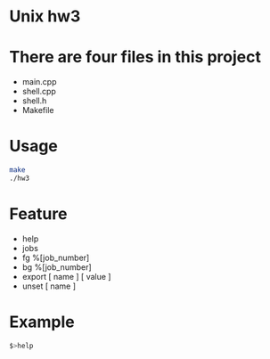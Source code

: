 # Unix hw3

# There are four files in this project

- main.cpp
- shell.cpp
- shell.h
- Makefile

# Usage

```bash
make
./hw3
```
# Feature

- help
- jobs
- fg %[job_number]
- bg %[job_number]
- export [ name ] [ value ]
- unset [ name ]

# Example

```bash
$>help
```

